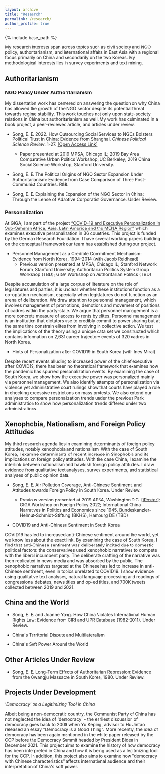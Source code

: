 ```yaml
---
layout: archive
title: "Research"
permalink: /research/
author_profile: true
---
```


{% include base_path %}

My research interests span across topics such as civil society and NGO policy, authoritarianism, and international affairs in East Asia with a regional focus primarily on China and secondarily on the two Koreas. My methodological interests lies in survey experiments and text mining.

## Authoritarianism

### NGO Policy Under Authoritarianism

My dissertation work has centered on answering the question on why China has allowed the growth of the NGO sector despite its potential threat towards regime stability. This work touches not only upon state-society relations in China but authoritarianism as well. My work has culminated in a book project, a peer-reviewed article, and articles under review.

* Song, E. E. 2022. How Outsourcing Social Services to NGOs Bolsters Political Trust in China: Evidence from Shanghai. *Chinese Political Science Review*. 1-27. [[Open Access Link]](https://link.springer.com/article/10.1007/s41111-021-00207-z)    
    * Paper presented at 2019 MPSA, Chicago IL; 2019 Bay Area Comparative Urban Politics Workshop, UC Berkeley; 2019 China Social Science Workshop, Stanford University.

* Song, E. E. The Political Origins of NGO Sector Expansion Under Authoritarianism: Evidence from Case Comparison of Three Post-Communist Countries. R&R.

* Song, E. E. Explaining the Expansion of the NGO Sector in China: Through the Lense of Adaptive Corporatist Governance. Under Review.

### Personalization

At GIGA, I am part of the project [“COVID-19 and Executive Personalization in Sub-Saharan Africa, Asia, Latin America and the MENA Region”](https://www.giga-hamburg.de/en/research-and-transfer/projects/covid-19-executive-personalization-sub-saharan-africa-asia-latin-america-mena-region) which examines executive personalization in 36 countries. This project is funded by the German Research Foundation. I have several working papers building on the conceptual framework our team has established during our project.

* Personnel Management as a Credible Commitment Mechanism: Evidence from North Korea, 1994-2014 (with Jacob Reidhead)
  * Previous version presented at MPSA, Chicago IL; Stanford Network Forum, Stanford University; Authoritarian Politics System Group Workshop (TBD); GIGA Workshop on Authoritarian Politics (TBD)

Despite accumulation of a large corpus of literature on the role of legislatures and parties, it is unclear whether these institutions function as a co-optation mechanism, especially when legislatures do not function as an arena of deliberation. We draw attention to personnel management, which involves management of promotions, demotions and movement of positions of cadres within the party-state. We argue that personnel management is a more concrete measure of access to rents by elites. Personnel management is an institution that dictators use to credibly commit to power sharing but at the same time constrain elites from involving in collective action. We test the implications of the theory using a unique data set we constructed which contains information on 2,631 career trajectory events of 320 cadres in North Korea.

* Hints of Personalization after COVID19 in South Korea (with Ines Miral)

Despite recent events alluding to increased power of the chief executive after COVID19, there has been no theoretical framework that examines how the pandemic has spurred personalization events. By examining the case of South Korea, we show how the executive power was personalized mainly via personnel management. We also identify attempts of personalization via violence yet administrative court rulings show that courts have played a role in checking excessive restrictions on mass protests. We also extend our analyses to compare personalization trends under the previous Park administration to show how personalization trends differed under two administrations.

## Xenophobia, Nationalism, and Foreign Policy Attitudes

My third research agenda lies in examining determinants of foreign policy attitudes, notably xenophobia and nationalism. With the case of South Korea, I examine determinants of recent increase in Sinophobia and its implications on foreign policy attitudes. With the case China, I examine the interlink between nationalism and hawkish foreign policy attitudes. I draw evidence from qualitative text analyses, survey experiments, and statistical analyses of public opinion data.

* Song, E. E. Air Pollution Coverage, Anti-Chinese Sentiment, and Attitudes towards Foreign Policy in South Korea. Under Review.    
  * Previous version presented at 2019 APSA, Washington D.C. [[iPoster]](https://apsa2019-apsa.ipostersessions.com/default.aspx?s=DF-1D-34-3D-64-33-21-12-B0-42-57-A1-87-AC-68-E1); GIGA Workshop on Foreign Policy 2022; International China Narratives in Politics and Economics since 1945, Bundeskanzler-Helmut-Schmidt-Stiftung (BKHS), Hamburg DE (TBD)

* COVID19 and Anti-Chinese Sentiment in South Korea  

COVID19 has led to increased anti-Chinese sentiment around the world, yet we know less about the exact link. By examining the case of South Korea, I find that anti-Chinese sentiment was deliberately incited due to domestic political factors: the conservatives used xenophobic narratives to compete with the liberal incumbent party. The deliberate crafting of the narrative was then replicated in news media and was absorbed by the public. The xenophobic narratives targeted at the Chinese has led to increase in anti-Chinese sentiment, even in topics unrelated to COVID19. I show evidence using qualitative text analyses, natural language processing and readings of congressional debates, news titles and op-ed titles, and 700K tweets collected between 2019 and 2021.

## China and the World

* Song, E. E. and Joanne Yang. How China Violates International Human Rights Law: Evidence from CIRI and UPR Database (1982-2011). Under Review.

* China's Territorial Dispute and Multilateralism

* China's Soft Power Around the World

## Other Articles Under Review

* Song, E. E. Long-Term Effects of Authoritarian Repression: Evidence from the Gwangju Massacre in South Korea, 1980. Under Review.

## Projects Under Development

*'Democracy' as a Legitimizing Tool in China*

Albeit being a non-democratic country, the Communist Party of China has not neglected the idea of 'democracy' - the earliest discussion of democracy goes back to 2009 when Yu Keping, advisor to Hu Jintao released an essay "Democracy is a Good Thing". More recently, the idea of democracy has been again mentioned in the white paper released by the CCP before the Democracy Summit headed by President Biden in December 2021. This project aims to examine the history of how democracy has been interpreted in China and how it is being used as a legitmizing tool for the CCP. In addition, this project also aims to examine how "democracy with Chinese characteristics" affects international audience and their interpretation of China's soft power.
